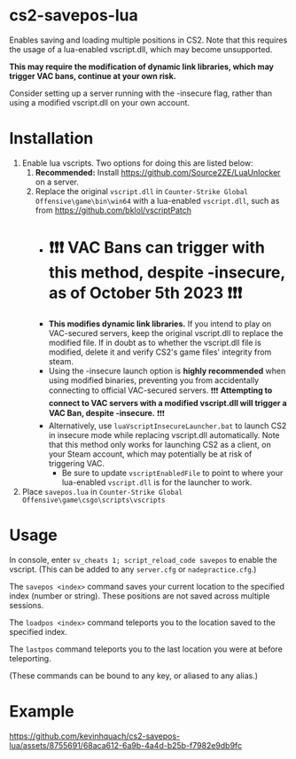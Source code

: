 # cs2-savepos-lua
Enables saving and loading multiple positions in CS2.
Note that this requires the usage of a lua-enabled vscript.dll, which may become unsupported.

**This may require the modification of dynamic link libraries, which may trigger VAC bans, continue at your own risk.**

Consider setting up a server running with the -insecure flag, rather than using a modified vscript.dll on your own account.

# Installation
1. Enable lua vscripts. Two options for doing this are listed below:
   1. **Recommended:** Install https://github.com/Source2ZE/LuaUnlocker on a server.
   2. Replace the original `vscript.dll` in `Counter-Strike Global Offensive\game\bin\win64` with a lua-enabled `vscript.dll`, such as from https://github.com/bklol/vscriptPatch
      * # ❗❗❗ VAC Bans can trigger with this method, despite -insecure, as of October 5th 2023 ❗❗❗
      * **This modifies dynamic link libraries.** If you intend to play on VAC-secured servers, keep the original vscript.dll to replace the modified file. If in doubt as to whether the vscript.dll file is modified, delete it and verify CS2's game files' integrity from steam.
      * Using the -insecure launch option is **highly recommended** when using modified binaries, preventing you from accidentally connecting to official VAC-secured servers. ❗❗❗ **Attempting to connect to VAC servers with a modified vscript.dll will trigger a VAC Ban, despite -insecure.** ❗❗❗
      * Alternatively, use `luaVscriptInsecureLauncher.bat` to launch CS2 in insecure mode while replacing vscript.dll automatically. Note that this method only works for launching CS2 as a client, on your Steam account, which may potentially be at risk of triggering VAC.
         * Be sure to update `vscriptEnabledFile` to point to where your lua-enabled `vscript.dll` is for the launcher to work.
3. Place `savepos.lua` in `Counter-Strike Global Offensive\game\csgo\scripts\vscripts`

# Usage
In console, enter `sv_cheats 1; script_reload_code savepos` to enable the vscript. (This can be added to any `server.cfg` or `nadepractice.cfg`.)

The `savepos <index>` command saves your current location to the specified index (number or string). These positions are not saved across multiple sessions.

The `loadpos <index>` command teleports you to the location saved to the specified index.

The `lastpos` command teleports you to the last location you were at before teleporting.

(These commands can be bound to any key, or aliased to any alias.)

# Example
https://github.com/kevinhquach/cs2-savepos-lua/assets/8755691/68aca612-6a9b-4a4d-b25b-f7982e9db9fc
